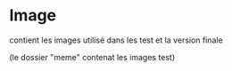 # Image

contient les images utilisé dans les test et la version finale 

(le dossier "meme" contenat les images test)
